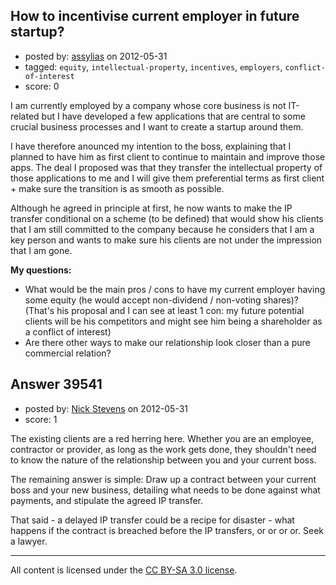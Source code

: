 ## How to incentivise current employer in future startup?

- posted by: [assylias](https://stackexchange.com/users/-1/18100-assylias) on 2012-05-31
- tagged: `equity`, `intellectual-property`, `incentives`, `employers`, `conflict-of-interest`
- score: 0

I am currently employed by a company whose core business is not IT-related but I have developed a few applications that are central to some crucial business processes and I want to create a startup around them.

I have therefore anounced my intention to the boss, explaining that I planned to have him as first client to continue to maintain and improve those apps. The deal I proposed was that they transfer the intellectual property of those applications to me and I will give them preferential terms as first client + make sure the transition is as smooth as possible.

Although he agreed in principle at first, he now wants to make the IP transfer conditional on a scheme (to be defined) that would show his clients that I am still committed to the company because he considers that I am a key person and wants to make sure his clients are not under the impression that I am gone.

**My questions:**

- What would be the main pros / cons to have my current employer having some equity (he would accept non-dividend / non-voting shares)? (That's his proposal and I can see at least 1 con: my future potential clients will be his competitors and might see him being a shareholder as a conflict of interest)
- Are there other ways to make our relationship look closer than a pure commercial relation?


## Answer 39541

- posted by: [Nick Stevens](https://stackexchange.com/users/-1/15902-nick-stevens) on 2012-05-31
- score: 1

The existing clients are a red herring here. Whether you are an employee, contractor or provider, as long as the work gets done, they shouldn't need to know the nature of the relationship between you and your current boss. 

The remaining answer is simple: Draw up a contract between your current boss and your new business, detailing what needs to be done against what payments, and stipulate the agreed IP transfer.

That said - a delayed IP transfer could be a recipe for disaster - what happens if the contract is breached before the IP transfers, or or or or. Seek a lawyer.



---

All content is licensed under the [CC BY-SA 3.0 license](https://creativecommons.org/licenses/by-sa/3.0/).
